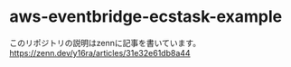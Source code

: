 # aws-eventbridge-ecstask-example

このリポジトリの説明はzennに記事を書いています。  
https://zenn.dev/y16ra/articles/31e32e61db8a44
